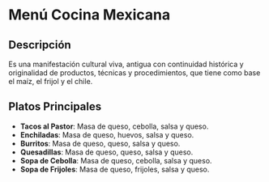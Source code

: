 # Menú Cocina Mexicana

## Descripción
Es una manifestación cultural viva, antigua con continuidad histórica y originalidad de productos, técnicas y procedimientos, que tiene como base el maíz, el frijol y el chile.

## Platos Principales
- **Tacos al Pastor**: Masa de queso, cebolla, salsa y queso.
- **Enchiladas**: Masa de queso, huevos, salsa y queso.
- **Burritos**: Masa de queso, queso, salsa y queso.
- **Quesadillas**: Masa de queso, queso, salsa y queso.
- **Sopa de Cebolla**: Masa de queso, cebolla, salsa y queso.
- **Sopa de Frijoles**: Masa de queso, frijoles, salsa y queso.